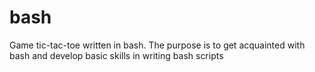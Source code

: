 # bash

Game tic-tac-toe written in bash.
The purpose is to get acquainted with bash and develop basic skills in writing
bash scripts
